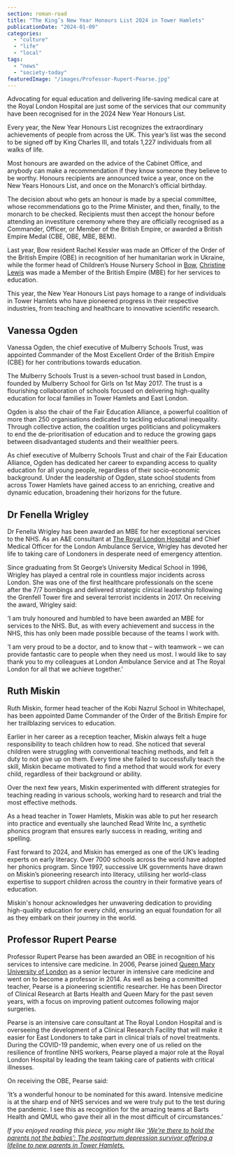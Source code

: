 ```yaml
---
section: roman-road
title: "The King’s New Year Honours List 2024 in Tower Hamlets"
publicationDate: "2024-01-09"
categories: 
  - "culture"
  - "life"
  - "local"
tags: 
  - "news"
  - "society-today"
featuredImage: "/images/Professor-Rupert-Pearse.jpg"
---
```


Advocating for equal education and delivering life-saving medical care at the Royal London Hospital are just some of the services that our community have been recognised for in the 2024 New Year Honours List. 

Every year, the New Year Honours List recognizes the extraordinary achievements of people from across the UK. This year’s list was the second to be signed off by King Charles III, and totals 1,227 individuals from all walks of life. 

Most honours are awarded on the advice of the Cabinet Office, and anybody can make a recommendation if they know someone they believe to be worthy. Honours recipients are announced twice a year, once on the New Years Honours List, and once on the Monarch’s official birthday. 

The decision about who gets an honour is made by a special committee, whose recommendations go to the Prime Minister, and then, finally, to the monarch to be checked. Recipients must then accept the honour before attending an investiture ceremony where they are officially recognised as a Commander, Officer, or Member of the British Empire, or awarded a British Empire Medal (CBE, OBE, MBE, BEM). 

Last year, Bow resident Rachel Kessler was made an Officer of the Order of the British Empire (OBE) in recognition of her humanitarian work in Ukraine, while the former head of Children’s House Nursery School in [Bow](https://romanroadlondon.com/what-is-person-from-bow-called/), [Christine Lewis](https://romanroadlondon.com/christine-joyce-lewis-bow-headteacher-awarded-mbe/) was made a Member of the British Empire (MBE) for her services to education. 

This year, the New Year Honours List pays homage to a range of individuals in Tower Hamlets who have pioneered progress in their respective industries, from teaching and healthcare to innovative scientific research. 

## Vanessa Ogden

Vanessa Ogden, the chief executive of Mulberry Schools Trust, was appointed Commander of the Most Excellent Order of the British Empire (CBE) for her contributions towards education. 

The Mulberry Schools Trust is a seven-school trust based in London, founded by Mulberry School for Girls on 1st May 2017. The trust is a flourishing collaboration of schools focused on delivering high-quality education for local families in Tower Hamlets and East London.

Ogden is also the chair of the Fair Education Alliance, a powerful coalition of more than 250 organisations dedicated to tackling educational inequality. Through collective action, the coalition urges politicians and policymakers to end the de-prioritisation of education and to reduce the growing gaps between disadvantaged students and their wealthier peers. 

As chief executive of Mulberry Schools Trust and chair of the Fair Education Alliance, Ogden has dedicated her career to expanding access to quality education for all young people, regardless of their socio-economic background. Under the leadership of Ogden, state school students from across Tower Hamlets have gained access to an enriching, creative and dynamic education, broadening their horizons for the future.

## Dr Fenella Wrigley 

Dr Fenella Wrigley has been awarded an MBE for her exceptional services to the NHS. As an A&E consultant at [The Royal London Hospital](https://whitechapellondon.co.uk/royal-hospital-east-london-emergency-care-elizabeth-line/) and Chief Medical Officer for the London Ambulance Service, Wrigley has devoted her life to taking care of Londoners in desperate need of emergency attention.

Since graduating from St George’s University Medical School in 1996, Wrigley has played a central role in countless major incidents across London. She was one of the first healthcare professionals on the scene after the 7/7 bombings and delivered strategic clinical leadership following the Grenfell Tower fire and several terrorist incidents in 2017. On receiving the award, Wrigley said:

‘I am truly honoured and humbled to have been awarded an MBE for services to the NHS. But, as with every achievement and success in the NHS, this has only been made possible because of the teams I work with.

‘I am very proud to be a doctor, and to know that – with teamwork – we can provide fantastic care to people when they need us most. I would like to say thank you to my colleagues at London Ambulance Service and at The Royal London for all that we achieve together.’

## Ruth Miskin

Ruth Miskin, former head teacher of the Kobi Nazrul School in Whitechapel, has been appointed Dame Commander of the Order of the British Empire for her trailblazing services to education.

Earlier in her career as a reception teacher, Miskin always felt a huge responsibility to teach children how to read. She noticed that several children were struggling with conventional teaching methods, and felt a duty to not give up on them. Every time she failed to successfully teach the skill, Miskin became motivated to find a method that would work for every child, regardless of their background or ability. 

Over the next few years, Miskin experimented with different strategies for teaching reading in various schools, working hard to research and trial the most effective methods. 

As a head teacher in Tower Hamlets, Miskin was able to put her research into practice and eventually she launched Read Write Inc, a synthetic phonics program that ensures early success in reading, writing and spelling. 

Fast forward to 2024, and Miskin has emerged as one of the UK’s leading experts on early literacy. Over 7000 schools across the world have adopted her phonics program. Since 1997, successive UK governments have drawn on Miskin’s pioneering research into literacy, utilising her world-class expertise to support children across the country in their formative years of education.

Miskin's honour acknowledges her unwavering dedication to providing high-quality education for every child, ensuring an equal foundation for all as they embark on their journey in the world.

## Professor Rupert Pearse

Professor Rupert Pearse has been awarded an OBE in recognition of his services to intensive care medicine. In 2006, Pearse joined [Queen Mary University of London](https://romanroadlondon.com/queen-mary-zero-waste-shop-mile-end-opens/) as a senior lecturer in intensive care medicine and went on to become a professor in 2014. As well as being a committed teacher, Pearse is a pioneering scientific researcher. He has been Director of Clinical Research at Barts Health and Queen Mary for the past seven years, with a focus on improving patient outcomes following major surgeries. 

Pearse is an intensive care consultant at The Royal London Hospital and is overseeing the development of a Clinical Research Facility that will make it easier for East Londoners to take part in clinical trials of novel treatments. During the COVID-19 pandemic, when every one of us relied on the resilience of frontline NHS workers, Pearse played a major role at the Royal London Hospital by leading the team taking care of patients with critical illnesses.

On receiving the OBE, Pearse said:

‘It’s a wonderful honour to be nominated for this award. Intensive medicine is at the sharp end of NHS services and we were truly put to the test during the pandemic. I see this as recognition for the amazing teams at Barts Health and QMUL who gave their all in the most difficult of circumstances.’

_If you enjoyed reading this piece, you might like_ [_‘We’re there to hold the parents not the babies’: The postpartum depression survivor offering a lifeline to new parents in Tower Hamlets._](https://romanroadlondon.com/mel-pinet-interview-postpartum-depression-parents-mental-health/)

